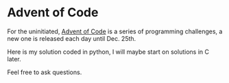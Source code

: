 Advent of Code
==============

For the uninitiated, [Advent of Code](http://adventofcode.com/) is a series of
programming challenges, a new one is released each day until Dec. 25th.

Here is my solution coded in python, I will maybe start on solutions in C later. 

Feel free to ask questions.
